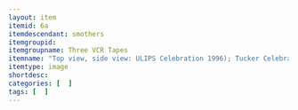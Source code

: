 ```yaml
---
layout: item
itemid: 6a
itemdescendant: smothers
itemgroupid:
itemgroupname: Three VCR Tapes
itemname: "Top view, side view: ULIPS Celebration 1996); Tucker Celebration Homes of the UGRR"
itemtype: image
shortdesc: 
categories: [  ]
tags: [  ]
---
```


